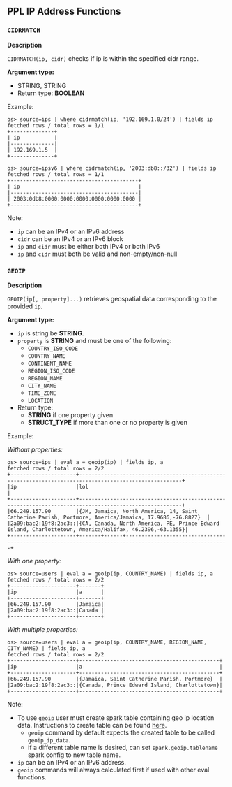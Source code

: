 ## PPL IP Address Functions

### `CIDRMATCH`

**Description**

`CIDRMATCH(ip, cidr)` checks if ip is within the specified cidr range.

**Argument type:**
 - STRING, STRING
 - Return type: **BOOLEAN**

Example:

    os> source=ips | where cidrmatch(ip, '192.169.1.0/24') | fields ip
    fetched rows / total rows = 1/1
    +--------------+
    | ip           |
    |--------------|
    | 192.169.1.5  |
    +--------------+

    os> source=ipsv6 | where cidrmatch(ip, '2003:db8::/32') | fields ip
    fetched rows / total rows = 1/1
    +-----------------------------------------+
    | ip                                      |
    |-----------------------------------------|
    | 2003:0db8:0000:0000:0000:0000:0000:0000 |
    +-----------------------------------------+

Note:
 - `ip` can be an IPv4 or an IPv6 address
 - `cidr` can be an IPv4 or an IPv6 block
 - `ip` and `cidr` must be either both IPv4 or both IPv6
 - `ip` and `cidr` must both be valid and non-empty/non-null

### `GEOIP`

**Description**

`GEOIP(ip[, property]...)` retrieves geospatial data corresponding to the provided `ip`.

**Argument type:**
- `ip` is string be **STRING**.
- `property` is **STRING** and must be one of the following:
    - `COUNTRY_ISO_CODE`
    - `COUNTRY_NAME`
    - `CONTINENT_NAME`
    - `REGION_ISO_CODE`
    - `REGION_NAME`
    - `CITY_NAME`
    - `TIME_ZONE`
    - `LOCATION`
- Return type:
    - **STRING** if one property given
    - **STRUCT_TYPE** if more than one or no property is given

Example:

_Without properties:_

    os> source=ips | eval a = geoip(ip) | fields ip, a
    fetched rows / total rows = 2/2
    +---------------------+-------------------------------------------------------------------------------------------------------+
    |ip                   |lol                                                                                                    |
    +---------------------+-------------------------------------------------------------------------------------------------------+
    |66.249.157.90        |{JM, Jamaica, North America, 14, Saint Catherine Parish, Portmore, America/Jamaica, 17.9686,-76.8827}  |
    |2a09:bac2:19f8:2ac3::|{CA, Canada, North America, PE, Prince Edward Island, Charlottetown, America/Halifax, 46.2396,-63.1355}|
    +---------------------+-------+------+-------------------------------------------------------------------------------------------------------+

_With one property:_

    os> source=users | eval a = geoip(ip, COUNTRY_NAME) | fields ip, a
    fetched rows / total rows = 2/2
    +---------------------+-------+
    |ip                   |a      |
    +---------------------+-------+
    |66.249.157.90        |Jamaica|
    |2a09:bac2:19f8:2ac3::|Canada |
    +---------------------+-------+

_With multiple properties:_

    os> source=users | eval a = geoip(ip, COUNTRY_NAME, REGION_NAME, CITY_NAME) | fields ip, a
    fetched rows / total rows = 2/2
    +---------------------+---------------------------------------------+
    |ip                   |a                                            |
    +---------------------+---------------------------------------------+
    |66.249.157.90        |{Jamaica, Saint Catherine Parish, Portmore}  |
    |2a09:bac2:19f8:2ac3::|{Canada, Prince Edward Island, Charlottetown}|
    +---------------------+---------------------------------------------+

Note:
- To use `geoip` user must create spark table containing geo ip location data. Instructions to create table can be found [here](../../opensearch-geoip.md).
    - `geoip` command by default expects the created table to be called `geoip_ip_data`.
    - if a different table name is desired, can set `spark.geoip.tablename` spark config to new table name.
- `ip` can be an IPv4 or an IPv6 address.
- `geoip` commands will always calculated first if used with other eval functions.
